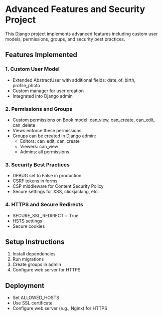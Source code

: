 # Advanced Features and Security Project

This Django project implements advanced features including custom user models, permissions, groups, and security best practices.

## Features Implemented

### 1. Custom User Model
- Extended AbstractUser with additional fields: date_of_birth, profile_photo
- Custom manager for user creation
- Integrated into Django admin

### 2. Permissions and Groups
- Custom permissions on Book model: can_view, can_create, can_edit, can_delete
- Views enforce these permissions
- Groups can be created in Django admin:
  - Editors: can_edit, can_create
  - Viewers: can_view
  - Admins: all permissions

### 3. Security Best Practices
- DEBUG set to False in production
- CSRF tokens in forms
- CSP middleware for Content Security Policy
- Secure settings for XSS, clickjacking, etc.

### 4. HTTPS and Secure Redirects
- SECURE_SSL_REDIRECT = True
- HSTS settings
- Secure cookies

## Setup Instructions
1. Install dependencies
2. Run migrations
3. Create groups in admin
4. Configure web server for HTTPS

## Deployment
- Set ALLOWED_HOSTS
- Use SSL certificate
- Configure web server (e.g., Nginx) for HTTPS

